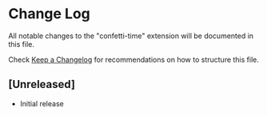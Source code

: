 # Change Log

All notable changes to the "confetti-time" extension will be documented in this file.

Check [Keep a Changelog](http://keepachangelog.com/) for recommendations on how to structure this file.

## [Unreleased]

- Initial release